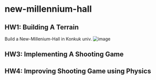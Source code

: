 # new-millennium-hall

## HW1: Building A Terrain
Build a New-Millenium-Hall in Konkuk univ.
![image](https://github.com/ssoheeh/new-millennium-hall/assets/78138862/1b0b2a36-6150-41a6-bf39-fcb682e9016b)




## HW3: Implementing A Shooting Game


## HW4: Improving Shooting Game using Physics
